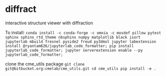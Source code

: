 # diffract
interactive structure viewer with diffraction

To install:
`conda install -c conda-forge -c omnia -c mosdef pillow pytest sphinx sphinx_rtd_theme nbsphinx numpy matplotlib black isort jupyterlab mbuild fresnel pyside2 freud py3dmol
jupyter labextension install @ryantam626/jupyterlab_code_formatter;
pip install jupyterlab_code_formatter;
jupyter serverextension enable --py jupyterlab_code_formatter;`

clone the cme_utils package
`git clone git@bitbucket.org:cmelab/cme_utils.git
cd cme_utils
pip install -e .`
